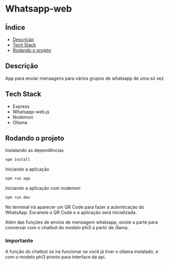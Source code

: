 # Whatsapp-web
## Índice
- [Descrição](#descrição)
- [Tech Stack](#tech-stack)
- [Rodando o projeto](#rodando-o-projeto)

## Descrição
App para enviar mensagens para vários grupos de whatsapp de uma só vez

## Tech Stack
- Express
- Whatsapp-web.js
- Nodemon
- Ollama

## Rodando o projeto
Instalando as dependências
```bash
npm install
```

Iniciando a aplicação
```bash
npm run app
```

Iniciando a aplicação com nodemon
```bash
npm run dev
```

No terminal irá aparecer um QR Code para fazer a autenticação do WhatsApp. Escaneie o QR Code e a aplicação será inicializada.

Além das funções de envios de mensagem whatsapp, existe a parte para conversar com o chatbot do modelo phi3 a partir de /llama. 

### Importante
A função do chatbot só ira funcionar se você já tiver o ollama instalado, e com o modelo phi3 pronto para interface da api.